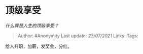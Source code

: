# 顶级享受
*什么算是人生的顶级享受？*

> Author: #Anonymity
> Last update: *23/07/2021* 
> Links:
> Tags: 



给人升职，加薪，发奖金，分红。




